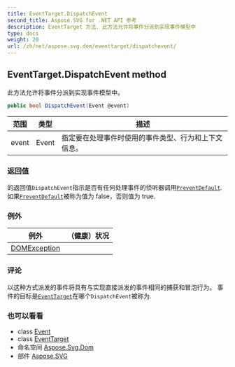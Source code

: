 ```yaml
---
title: EventTarget.DispatchEvent
second_title: Aspose.SVG for .NET API 参考
description: EventTarget 方法. 此方法允许将事件分派到实现事件模型中
type: docs
weight: 20
url: /zh/net/aspose.svg.dom/eventtarget/dispatchevent/
---
```

## EventTarget.DispatchEvent method

此方法允许将事件分派到实现事件模型中。

```csharp
public bool DispatchEvent(Event @event)
```

| 范围 | 类型 | 描述 |
| --- | --- | --- |
| event | Event | 指定要在处理事件时使用的事件类型、行为和上下文信息。 |

### 返回值

的返回值`DispatchEvent`指示是否有任何处理事件的侦听器调用[`PreventDefault`](../../../aspose.svg.dom.events/event/preventdefault/). 如果[`PreventDefault`](../../../aspose.svg.dom.events/event/preventdefault/)被称为值为 false，否则值为 true.

### 例外

| 例外 | （健康）状况 |
| --- | --- |
| [DOMException](../../domexception/) |  |

### 评论

以这种方式派发的事件将具有与实现直接派发的事件相同的捕获和冒泡行为。 事件的目标是[`EventTarget`](../)在哪个`DispatchEvent`被称为.

### 也可以看看

* class [Event](../../../aspose.svg.dom.events/event/)
* class [EventTarget](../)
* 命名空间 [Aspose.Svg.Dom](../../eventtarget/)
* 部件 [Aspose.SVG](../../../)


